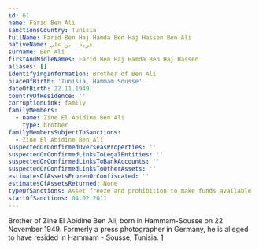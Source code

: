 ```yaml
---
id: 61
name: Farid Ben Ali
sanctionsCountry: Tunisia
fullName: Farid Ben Haj Hamda Ben Haj Hassen Ben Ali
nativeName: فريد  بن علي
surname: Ben Ali
firstAndMidleNames: Farid Ben Haj Hamda Ben Haj Hassen
aliases: []
identifyingInformation: Brother of Ben Ali
placeOfBirth: 'Tunisia, Hammam Sousse'
dateOfBirth: 22.11.1949
countryOfResidence: ''
corruptionLink: family
familyMembers:
  - name: Zine El Abidine Ben Ali
    type: brother
familyMembersSubjectToSanctions:
  - Zine El Abidine Ben Ali
suspectedOrConfirmedOverseasProperties: ''
suspectedOrConfirmedLinksToLegalEntities: ''
suspectedOrConfirmedLinksToBankAccounts: ''
suspectedOrConfirmedLinksToOtherAssets: ''
estimatesOfAssetsFrozenOrConfiscated: ''
estimatesOfAssetsReturned: None
typeOfSanctions: Asset freeze and prohibition to make funds available
startOfSanctions: 04.02.2011
---
```

Brother of Zine El Abidine Ben Ali, born in Hammam-Sousse on 22 November 1949. 
Formerly a press photographer in Germany, he is alleged to have resided in 
Hammam - Sousse, Tunisia. 
[1](https://eur-lex.europa.eu/legal-content/EN/TXT/?uri=CELEX:02011R0101-20170128)
